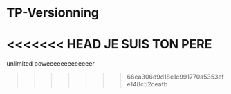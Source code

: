 # TP-Versionning
<<<<<<< HEAD
JE SUIS TON PERE
=======
unlimited poweeeeeeeeeeeeer
>>>>>>> 66ea306d9d18e1c991770a5353efe148c52ceafb

